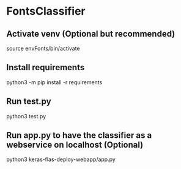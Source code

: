 # FontsClassifier

## Activate venv (Optional but recommended)
source envFonts/bin/activate

## Install requirements
python3 -m pip install -r requirements

## Run test.py
python3 test.py

## Run app.py to have the classifier as a webservice on localhost (Optional)
python3 keras-flas-deploy-webapp/app.py

